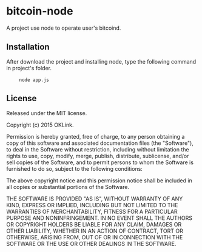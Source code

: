 <h1>bitcoin-node</h1>
<p>A project use node to operate user's bitcoind.</p>

<h2>Installation</h2>
<p>After download the project and installing node, type the following command in project's folder.</p>
<pre>
    <code>node app.js</code>
</pre>

<h2>License</h2>
<p>Released under the MIT license.</p>

<p>Copyright (c) 2015 OKLink.</p>

<p>Permission is hereby granted, free of charge, to any person obtaining a copy of this software and associated documentation files (the "Software"), to deal in the Software without restriction, including without limitation the rights to use, copy, modify, merge, publish, distribute, sublicense, and/or sell copies of the Software, and to permit persons to whom the Software is furnished to do so, subject to the following conditions:</p>

<p>The above copyright notice and this permission notice shall be included in all copies or substantial portions of the Software.</p>

<p>THE SOFTWARE IS PROVIDED "AS IS", WITHOUT WARRANTY OF ANY KIND, EXPRESS OR IMPLIED, INCLUDING BUT NOT LIMITED TO THE WARRANTIES OF MERCHANTABILITY, FITNESS FOR A PARTICULAR PURPOSE AND NONINFRINGEMENT. IN NO EVENT SHALL THE AUTHORS OR COPYRIGHT HOLDERS BE LIABLE FOR ANY CLAIM, DAMAGES OR OTHER LIABILITY, WHETHER IN AN ACTION OF CONTRACT, TORT OR OTHERWISE, ARISING FROM, OUT OF OR IN CONNECTION WITH THE SOFTWARE OR THE USE OR OTHER DEALINGS IN THE SOFTWARE.</p>